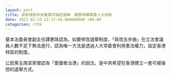 ```yaml
---
layout: post
title: 梁家傑指中央冀建可操控選舉　譚惠珠稱需靠人大改制
date: 2021-02-23 12:17:56.000000000 +08:00
categories: rthk
---
```


基本法委員會副主任譚惠珠認為，如要修改選舉制度，「政改五步曲」在立法會議員人數不足下無法進行，認為唯一方法是透過人大常委會利用憲法權力，設定香港特區的制度。

公民黨主席梁家傑認為「愛國者治港」的說法，是中央希望在香港建立一套可被操控的選舉方式。
